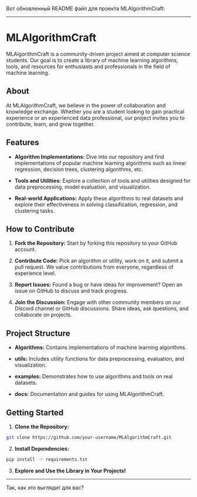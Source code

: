 Вот обновленный README файл для проекта MLAlgorithmCraft:

---

# MLAlgorithmCraft

MLAlgorithmCraft is a community-driven project aimed at computer science students. Our goal is to create a library of machine learning algorithms, tools, and resources for enthusiasts and professionals in the field of machine learning.

## About

At MLAlgorithmCraft, we believe in the power of collaboration and knowledge exchange. Whether you are a student looking to gain practical experience or an experienced data professional, our project invites you to contribute, learn, and grow together.

## Features

- **Algorithm Implementations:** Dive into our repository and find implementations of popular machine learning algorithms such as linear regression, decision trees, clustering algorithms, etc.
  
- **Tools and Utilities:** Explore a collection of tools and utilities designed for data preprocessing, model evaluation, and visualization.

- **Real-world Applications:** Apply these algorithms to real datasets and explore their effectiveness in solving classification, regression, and clustering tasks.

## How to Contribute

1. **Fork the Repository:** Start by forking this repository to your GitHub account.
   
2. **Contribute Code:** Pick an algorithm or utility, work on it, and submit a pull request. We value contributions from everyone, regardless of experience level.

3. **Report Issues:** Found a bug or have ideas for improvement? Open an issue on GitHub to discuss and track progress.

4. **Join the Discussion:** Engage with other community members on our Discord channel or GitHub discussions. Share ideas, ask questions, and collaborate on projects.

## Project Structure

- **Algorithms:** Contains implementations of machine learning algorithms.
  
- **utils:** Includes utility functions for data preprocessing, evaluation, and visualization.
  
- **examples:** Demonstrates how to use algorithms and tools on real datasets.
  
- **docs:** Documentation and guides for using MLAlgorithmCraft.

## Getting Started

1. **Clone the Repository:**

```bash
git clone https://github.com/your-username/MLAlgorithmCraft.git
```

2. **Install Dependencies:**

```bash
pip install -r requirements.txt
```

3. **Explore and Use the Library in Your Projects!**

---

Так, как это выглядит для вас?
